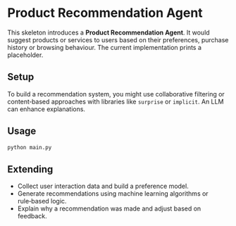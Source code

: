 # Product Recommendation Agent

This skeleton introduces a **Product Recommendation Agent**.  It would suggest products or services to users based on their preferences, purchase history or browsing behaviour.  The current implementation prints a placeholder.

## Setup

To build a recommendation system, you might use collaborative filtering or content‑based approaches with libraries like `surprise` or `implicit`.  An LLM can enhance explanations.

## Usage

```bash
python main.py
```

## Extending

- Collect user interaction data and build a preference model.
- Generate recommendations using machine learning algorithms or rule‑based logic.
- Explain why a recommendation was made and adjust based on feedback.